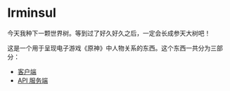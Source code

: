 # Irminsul

今天我种下一颗世界树。等到过了好久好久之后，一定会长成参天大树吧！

这是一个用于呈现电子游戏《原神》中人物关系的东西。这个东西一共分为三部分：

- [客户端](/irminsul-client/README.md)
- [API 服务端](/irminsul-api/README.md)
